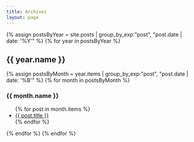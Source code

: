```yaml
---
title: Archives
layout: page
---
```


{% assign postsByYear = site.posts | group_by_exp:"post", "post.date | date: '%Y'" %}
{% for year in postsByYear %}
<h2>{{ year.name }}</h2>
{% assign postsByMonth = year.items | group_by_exp:"post", "post.date | date: '%B'" %}
{% for month in postsByMonth %}
<h3>{{ month.name }}</h3>
<ul>
{% for post in month.items %}
<li><a href="{{ post.url }}">{{ post.title }}</a></li>
{% endfor %}
</ul>
{% endfor %}
{% endfor %}
